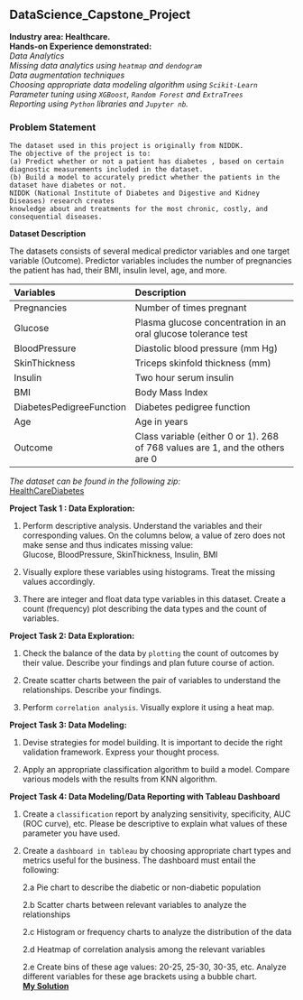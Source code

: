 ## DataScience_Capstone_Project  
**Industry area: Healthcare.**  
**Hands-on Experience demonstrated:**  
_Data Analytics_  
_Missing data analytics using `heatmap` and `dendogram`_  
_Data augmentation techniques_  
_Choosing appropriate data modeling algorithm using `Scikit-Learn`_  
_Parameter tuning using `XGBoost`, `Random Forest` and `ExtraTrees`_  
_Reporting using `Python` libraries and `Jupyter nb`._ 
### Problem Statement

    The dataset used in this project is originally from NIDDK. 
	The objective of the project is to:  
    (a) Predict whether or not a patient has diabetes , based on certain diagnostic measurements included in the dataset.
    (b) Build a model to accurately predict whether the patients in the dataset have diabetes or not.  
    NIDDK (National Institute of Diabetes and Digestive and Kidney Diseases) research creates  
    knowledge about and treatments for the most chronic, costly, and consequential diseases.  

**Dataset Description**
  
The datasets consists of several medical predictor variables and one target variable (Outcome). Predictor variables includes the number of pregnancies the patient has had, their BMI, insulin level, age, and more.  

| Variables                | Description                                    |
| :----------------------- |:---------------------------------------------- |
| Pregnancies              | Number of times pregnant                       |
| Glucose                  | Plasma glucose concentration in an oral glucose tolerance test|
| BloodPressure            | Diastolic blood pressure (mm Hg)               |
| SkinThickness            | Triceps skinfold thickness (mm)                |
| Insulin                  | Two hour serum insulin                         |
| BMI                      | Body Mass Index                                |
| DiabetesPedigreeFunction | Diabetes pedigree function                     |
| Age                      | Age in years                                   |
| Outcome                  | Class variable (either 0 or 1). 268 of 768 values are 1, and the others are 0|

_The dataset can be found in the following zip:_  
[HealthCareDiabetes](https://raw.githubusercontent.com/Simplilearn-Edu/Data-Science-Capstone-Projects/master/Project_2.zip)  

**Project Task 1 : Data Exploration:**

1. Perform descriptive analysis. Understand the variables and their corresponding values. On the columns below, a value of zero does not make sense and thus indicates missing value:  
   Glucose, BloodPressure, SkinThickness, Insulin, BMI

2. Visually explore these variables using histograms. Treat the missing values accordingly.

3. There are integer and float data type variables in this dataset. Create a count (frequency) plot describing the data types and the count of variables. 

**Project Task 2: Data Exploration:**  

1. Check the balance of the data by `plotting` the count of outcomes by their value. 
Describe your findings and plan future course of action.

2. Create scatter charts between the pair of variables to understand the relationships. Describe your findings.

3. Perform `correlation analysis`. Visually explore it using a heat map.

**Project Task 3: Data Modeling:**  

1. Devise strategies for model building. It is important to decide the right validation framework. Express your thought process.

2. Apply an appropriate classification algorithm to build a model. Compare various models with the results from KNN algorithm.

**Project Task 4: Data Modeling/Data Reporting with Tableau Dashboard**  

1. Create a `classification` report by analyzing sensitivity, specificity, AUC (ROC curve), etc. Please be descriptive to explain what values of these parameter you have used.

2. Create a `dashboard in tableau` by choosing appropriate chart types and metrics useful for the business. The dashboard must entail the following:

    2.a  Pie chart to describe the diabetic or non-diabetic population

    2.b Scatter charts between relevant variables to analyze the relationships

    2.c Histogram or frequency charts to analyze the distribution of the data

    2.d Heatmap of correlation analysis among the relevant variables

    2.e Create bins of these age values: 20-25, 25-30, 30-35, etc. Analyze different variables for these age brackets using a bubble chart.    
**[My Solution](https://github.com/samuel-ntsua/DataScience_Capstone_Project/blob/e773f985c05049a8272b736123b7dc0666545af9/DS_capstone_proj_newrun_sntsua.ipynb)**
